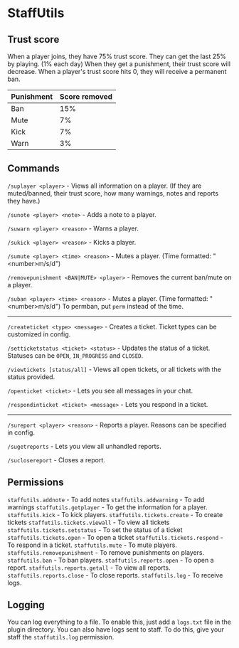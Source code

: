 # StaffUtils

## Trust score

When a player joins, they have 75% trust score. They can get the last 25% by playing. (1% each day) When they get a punishment, their trust score will decrease. When a player's trust score hits 0, they will receive a permanent ban. 

| Punishment | Score removed |
| :--------- | ------------- |
| Ban        | 15%           |
| Mute       | 7%            |
| Kick       | 7%            |
| Warn       | 3%            |

## Commands

`/suplayer <player>` - Views all information on a player. (If they are muted/banned, their trust score, how many warnings, notes and reports they have.)

`/sunote <player> <note>` - Adds a note to a player.

`/suwarn <player> <reason>` - Warns a player.

`/sukick <player> <reason>` - Kicks a player.

`/sumute <player> <time> <reason>` - Mutes a player. (Time formatted: "\<number>m/s/d")

`/removepunishment <BAN|MUTE> <player>` - Removes the current ban/mute on a player.

`/suban <player> <time> <reason>` - Mutes a player. (Time formatted: "\<number>m/s/d") To permban, put `perm` instead of the time.

------

`/createticket <type> <message>` - Creates a ticket. Ticket types can be customized in config.

`/setticketstatus <ticket> <status>` - Updates the status of a ticket. Statuses can be `OPEN`, `IN_PROGRESS` and `CLOSED`.

`/viewtickets [status/all]` - Views all open tickets, or all tickets with the status provided.

`/openticket <ticket>` - Lets you see all messages in your chat.

`/respondinticket <ticket> <message>` - Lets you respond in a ticket.

------

`/sureport <player> <reason>` - Reports a player. Reasons can be specified in config.

`/sugetreports` - Lets you view all unhandled reports.

`/suclosereport` - Closes a report.

## Permissions

`staffutils.addnote` - To add notes
`staffutils.addwarning` - To add warnings
`staffutils.getplayer` - To get the information for a player.
`staffutils.kick` - To kick players.
`staffutils.tickets.create` - To create tickets
`staffutils.tickets.viewall` - To view all tickets
`staffutils.tickets.setstatus` - To set the status of a ticket
`staffutils.tickets.open` - To open a ticket
`staffutils.tickets.respond` - To respond in a ticket.
`staffutils.mute` - To mute players.
`staffutils.removepunishment` - To remove punishments on players.
`staffutils.ban` - To ban players.
`staffutils.reports.open` - To open a report.
`staffutils.reports.getall` - To view all reports.
`staffutils.reports.close` - To close reports.
`staffutils.log` - To receive logs.

## Logging

You can log everything to a file. To enable this, just add a `logs.txt` file in the plugin directory. 
You can also have logs sent to staff. To do this, give your staff the `staffutils.log` permission.
